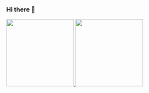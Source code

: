 ### Hi there 👋

 <div>
  <a href="https://github.com/Thekaah">
  <img height="180em" src="https://github-readme-stats.vercel.app/api?username=Thekaah&show_icons=true&theme=dracula&include_all_commits=true&count_private=true"/>
  <img height="180em" src="https://github-readme-stats.vercel.app/api/top-langs/?username=Thekaah&layout=compact&langs_count=7&theme=dracula"/>
</div>
